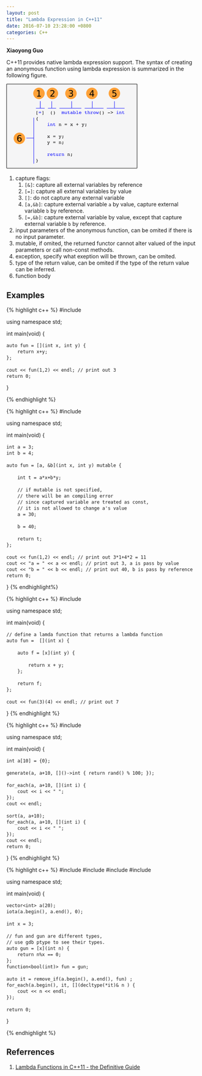 ```yaml
---
layout: post
title: "Lambda Expression in C++11"
date: 2016-07-10 23:28:00 +0800
categories: C++
---
```


**Xiaoyong Guo**

C++11 provides native lambda expression support.
The syntax of creating an anonymous function 
using lambda expression is summarized in the following figure.

![C++ lambda](/image/cpp_lambda.png)

1. capture flags: 
    1. `[&]`: capture all external variables by reference 
    2. `[=]`: capture all external variables by value
    3. `[]`: do not capture any external variable
    4. `[a,&b]`: capture external variable `a` by value, capture external variable `b` by reference.
    5. `[=,&b]`: capture external variable by value, except that capture external variable `b` by reference.
2. input parameters of the anonymous function, can be omited if there is no input parameter.
3. mutable, if omited, the returned functor cannot alter valued of the input parameters or call non-const methods.
4. exception, specify what exeption will be thrown, can be omited. 
5. type of the return value, can be omited if the type of the return value can be inferred.
6. function body 

## Examples

{% highlight c++ %}
#include <iostream>

using namespace std;

int main(void) {

    auto fun = [](int x, int y) {
        return x+y;
    };

    cout << fun(1,2) << endl; // print out 3
    return 0;
}

{% endhighlight %}


{% highlight c++ %}
#include <iostream>

using namespace std;

int main(void) {

    int a = 3;
    int b = 4;

    auto fun = [a, &b](int x, int y) mutable {

        int t = a*x+b*y;

        // if mutable is not specified,
        // there will be an compiling error
        // since captured variable are treated as const,
        // it is not allowed to change a's value
        a = 30; 

        b = 40;

        return t;
    };

    cout << fun(1,2) << endl; // print out 3*1+4*2 = 11
    cout << "a = " << a << endl; // print out 3, a is pass by value
    cout << "b = " << b << endl; // print out 40, b is pass by reference
    return 0;
}
{% endhighlight%}

{% highlight c++ %}
#include <iostream>

using namespace std;

int main(void) {

    // define a lamda function that returns a lambda function
    auto fun =  [](int x) {

        auto f = [x](int y) {

            return x + y;
        };

        return f;
    };

    cout << fun(3)(4) << endl; // print out 7
}
{% endhighlight %}

{% highlight c++ %}
#include <iostream>

using namespace std;

int main(void) {

    int a[10] = {0};

    generate(a, a+10, []()->int { return rand() % 100; });

    for_each(a, a+10, [](int i) {
        cout << i << " ";
    });
    cout << endl;

    sort(a, a+10);
    for_each(a, a+10, [](int i) {
        cout << i << " ";
    });
    cout << endl;
    return 0;
}
{% endhighlight %}

{% highlight c++ %}
#include <vector>
#include <iostream>
#include <algorithm>
#include <functional>

using namespace std;


int main(void) {

    vector<int> a(20);
    iota(a.begin(), a.end(), 0);

    int x = 3;

    // fun and gun are different types,
    // use gdb ptype to see their types.
    auto gun = [x](int n) {
        return n%x == 0;
    };
    function<bool(int)> fun = gun;

    auto it = remove_if(a.begin(), a.end(), fun) ;
    for_each(a.begin(), it, [](decltype(*it)& n ) {
        cout << n << endl;
    });

    return 0;
}


{% endhighlight %}

## Referrences
1. [Lambda Functions in C++11 - the Definitive Guide](http://www.cprogramming.com/c++11/c++11-lambda-closures.html)

